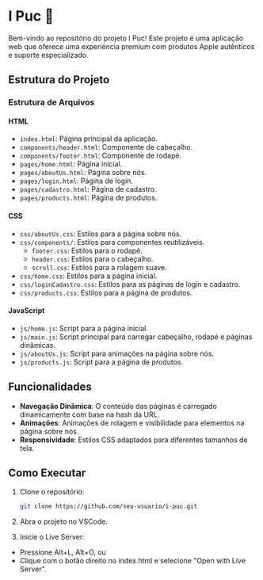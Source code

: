 # I Puc 🍎

Bem-vindo ao repositório do projeto I Puc! Este projeto é uma aplicação web que oferece uma experiência premium com produtos Apple autênticos e suporte especializado.

## Estrutura do Projeto

### Estrutura de Arquivos

#### HTML
- `index.html`: Página principal da aplicação.
- `components/header.html`: Componente de cabeçalho.
- `components/footer.html`: Componente de rodapé.
- `pages/home.html`: Página inicial.
- `pages/aboutUs.html`: Página sobre nós.
- `pages/login.html`: Página de login.
- `pages/cadastro.html`: Página de cadastro.
- `pages/products.html`: Página de produtos.

#### CSS
- `css/aboutUs.css`: Estilos para a página sobre nós.
- `css/components/`: Estilos para componentes reutilizáveis.
  - `footer.css`: Estilos para o rodapé.
  - `header.css`: Estilos para o cabeçalho.
  - `scroll.css`: Estilos para a rolagem suave.
- `css/home.css`: Estilos para a página inicial.
- `css/loginCadastro.css`: Estilos para as páginas de login e cadastro.
- `css/products.css`: Estilos para a página de produtos.

#### JavaScript
- `js/home.js`: Script para a página inicial.
- `js/main.js`: Script principal para carregar cabeçalho, rodapé e páginas dinâmicas.
- `js/aboutUs.js`: Script para animações na página sobre nós.
- `js/products.js`: Script para a página de produtos.

## Funcionalidades
- **Navegação Dinâmica**: O conteúdo das páginas é carregado dinamicamente com base na hash da URL.
- **Animações**: Animações de rolagem e visibilidade para elementos na página sobre nós.
- **Responsividade**: Estilos CSS adaptados para diferentes tamanhos de tela.

## Como Executar

1. Clone o repositório:
   ```bash
   git clone https://github.com/seu-usuario/i-puc.git

2. Abra o projeto no VSCode.

3. Inicie o Live Server:
  - Pressione Alt+L, Alt+O, ou
  - Clique com o botão direito no index.html e selecione "Open with Live Server".
